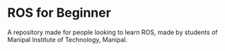 # ROS for Beginner

A repository made for people looking to learn ROS, made by students of Manipal Institute of Technology, Manipal.
